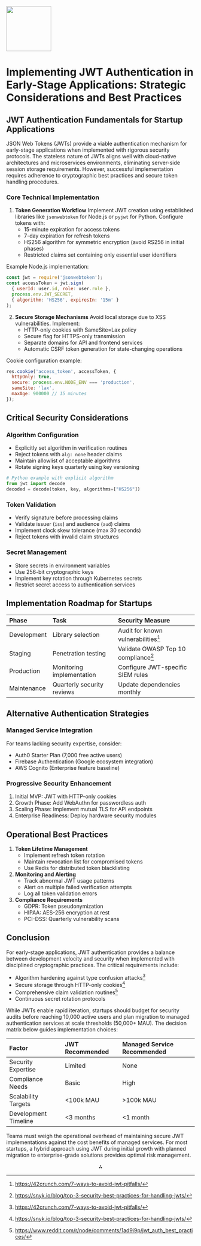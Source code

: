 <img src="https://r2cdn.perplexity.ai/pplx-full-logo-primary-dark%402x.png" class="logo" width="120"/>

# Implementing JWT Authentication in Early-Stage Applications: Strategic Considerations and Best Practices

## JWT Authentication Fundamentals for Startup Applications

JSON Web Tokens (JWTs) provide a viable authentication mechanism for early-stage applications when implemented with rigorous security protocols. The stateless nature of JWTs aligns well with cloud-native architectures and microservices environments, eliminating server-side session storage requirements. However, successful implementation requires adherence to cryptographic best practices and secure token handling procedures.

### Core Technical Implementation

1. **Token Generation Workflow**
Implement JWT creation using established libraries like `jsonwebtoken` for Node.js or `pyjwt` for Python. Configure tokens with:
    - 15-minute expiration for access tokens
    - 7-day expiration for refresh tokens
    - HS256 algorithm for symmetric encryption (avoid RS256 in initial phases)
    - Restricted claims set containing only essential user identifiers

Example Node.js implementation:

```javascript
const jwt = require('jsonwebtoken');
const accessToken = jwt.sign(
  { userId: user.id, role: user.role }, 
  process.env.JWT_SECRET, 
  { algorithm: 'HS256', expiresIn: '15m' }
);
```

2. **Secure Storage Mechanisms**
Avoid local storage due to XSS vulnerabilities. Implement:
    - HTTP-only cookies with SameSite=Lax policy
    - Secure flag for HTTPS-only transmission
    - Separate domains for API and frontend services
    - Automatic CSRF token generation for state-changing operations

Cookie configuration example:

```javascript
res.cookie('access_token', accessToken, {
  httpOnly: true,
  secure: process.env.NODE_ENV === 'production',
  sameSite: 'lax',
  maxAge: 900000 // 15 minutes
});
```


## Critical Security Considerations

### Algorithm Configuration

- Explicitly set algorithm in verification routines
- Reject tokens with `alg: none` header claims
- Maintain allowlist of acceptable algorithms
- Rotate signing keys quarterly using key versioning

```python
# Python example with explicit algorithm
from jwt import decode
decoded = decode(token, key, algorithms=["HS256"])
```


### Token Validation

- Verify signature before processing claims
- Validate issuer (`iss`) and audience (`aud`) claims
- Implement clock skew tolerance (max 30 seconds)
- Reject tokens with invalid claim structures


### Secret Management

- Store secrets in environment variables
- Use 256-bit cryptographic keys
- Implement key rotation through Kubernetes secrets
- Restrict secret access to authentication services


## Implementation Roadmap for Startups

| Phase | Task | Security Measure |
| :-- | :-- | :-- |
| Development | Library selection | Audit for known vulnerabilities[^3] |
| Staging | Penetration testing | Validate OWASP Top 10 compliance[^6] |
| Production | Monitoring implementation | Configure JWT-specific SIEM rules |
| Maintenance | Quarterly security reviews | Update dependencies monthly |

## Alternative Authentication Strategies

### Managed Service Integration

For teams lacking security expertise, consider:

- Auth0 Starter Plan (7,000 free active users)
- Firebase Authentication (Google ecosystem integration)
- AWS Cognito (Enterprise feature baseline)


### Progressive Security Enhancement

1. Initial MVP: JWT with HTTP-only cookies
2. Growth Phase: Add WebAuthn for passwordless auth
3. Scaling Phase: Implement mutual TLS for API endpoints
4. Enterprise Readiness: Deploy hardware security modules

## Operational Best Practices

1. **Token Lifetime Management**
    - Implement refresh token rotation
    - Maintain revocation list for compromised tokens
    - Use Redis for distributed token blacklisting
2. **Monitoring and Alerting**
    - Track abnormal JWT usage patterns
    - Alert on multiple failed verification attempts
    - Log all token validation errors
3. **Compliance Requirements**
    - GDPR: Token pseudonymization
    - HIPAA: AES-256 encryption at rest
    - PCI-DSS: Quarterly vulnerability scans

## Conclusion

For early-stage applications, JWT authentication provides a balance between development velocity and security when implemented with disciplined cryptographic practices. The critical requirements include:

- Algorithm hardening against type confusion attacks[^3]
- Secure storage through HTTP-only cookies[^6]
- Comprehensive claim validation routines[^4]
- Continuous secret rotation protocols

While JWTs enable rapid iteration, startups should budget for security audits before reaching 10,000 active users and plan migration to managed authentication services at scale thresholds (50,000+ MAU). The decision matrix below guides implementation choices:


| Factor | JWT Recommended | Managed Service Recommended |
| :-- | :-- | :-- |
| Security Expertise | Limited | None |
| Compliance Needs | Basic | High |
| Scalability Targets | <100k MAU | >100k MAU |
| Development Timeline | <3 months | <1 month |

Teams must weigh the operational overhead of maintaining secure JWT implementations against the cost benefits of managed services. For most startups, a hybrid approach using JWT during initial growth with planned migration to enterprise-grade solutions provides optimal risk management.

<div style="text-align: center">⁂</div>

[^1]: https://jwt-auth.readthedocs.io/en/develop/quick-start/

[^2]: https://github.com/benawad/how-to-roll-your-own-auth

[^3]: https://42crunch.com/7-ways-to-avoid-jwt-pitfalls/

[^4]: https://www.reddit.com/r/node/comments/1ad9i9p/jwt_auth_best_practices/

[^5]: https://www.reddit.com/r/learnprogramming/comments/q8ppcs/never_roll_your_own_authenticationauthorization/

[^6]: https://snyk.io/blog/top-3-security-best-practices-for-handling-jwts/

[^7]: https://www.reddit.com/r/dotnet/comments/17jlonv/clarification_on_rolling_your_own_auth/

[^8]: https://blog.logrocket.com/jwt-authentication-best-practices/

[^9]: https://www.linkedin.com/pulse/user-authentication-authorization-mvps-best-practices-kashif-kadri-gtigf

[^10]: https://developers.ringcentral.com/guide/authentication/jwt/quick-start

[^11]: https://roll-your-own-auth.vercel.app

[^12]: https://begin.com/blog/posts/2023-05-10-why-you-should-roll-your-own-auth

[^13]: https://www.softwaresecured.com/post/how-to-properly-secure-your-jwts

[^14]: https://stackoverflow.com/questions/68221820/can-i-use-only-jwt-for-authentication-without-widely-used-standards-like-openid

[^15]: https://www.reddit.com/r/SaaS/comments/1dn7uom/do_you_roll_your_own_auth_for_mvps/

[^16]: https://www.youtube.com/watch?v=mbsmsi7l3r4

[^17]: https://www.pronextjs.dev/should-i-roll-my-own-auth

[^18]: https://dev.to/irakan/is-jwt-really-a-good-fit-for-authentication-1khm

[^19]: https://www.reddit.com/r/csharp/comments/s6si8o/creating_jwt_token_auth_yourself_is_it_secure/

[^20]: https://news.ycombinator.com/item?id=31919548

[^21]: https://jwt.io/introduction

[^22]: https://frontegg.com/guides/jwt-authorization

[^23]: https://www.youtube.com/watch?v=VA2RS9WN9us

[^24]: https://news.ycombinator.com/item?id=22001918

[^25]: https://www.reddit.com/r/node/comments/1dn5dry/how_are_jwt_token_professionally_used_to/

[^26]: https://www.reddit.com/r/node/comments/bybx8r/is_jwt_enough_fo_authentication/

[^27]: https://www.strv.com/blog/supabase-authentication-a-comprehensive-guide-for-your-mvp

[^28]: https://ruby.libhunt.com/compare-ruby-jwt-vs-rails_mvp_authentication

[^29]: https://docs.rainforestpay.com/docs/mvp-best-practices

[^30]: https://www.creolestudios.com/mvp-development-guide/

[^31]: https://mobisoftinfotech.com/resources/blog/mvp-development-tech-stack-guide

[^32]: https://learn.microsoft.com/en-us/aspnet/core/security/authentication/configure-jwt-bearer-authentication?view=aspnetcore-9.0

[^33]: https://www.youtube.com/watch?v=CcrgG5MjGOk

[^34]: https://security.stackexchange.com/questions/248195/what-are-the-advantages-of-using-jwt-over-basic-auth-with-https

[^35]: https://www.permit.io/blog/differences-between-oauth-vs-jwt

[^36]: https://stackshare.io/stackups/auth0-vs-json-web-token

[^37]: https://unicdev.hashnode.dev/end-to-end-guide-to-building-a-reliable-authentication-system-for-a-startup-mvp-part-1

[^38]: https://jczhang.com/2022/09/11/startup-mvp-recipes-14-jwt-authentication-with-nest-js-passport-mikroorm/

[^39]: https://github.com/isopropylcyanide/Jwt-Spring-Security-JPA

[^40]: https://attractgroup.com/blog/secure-mvp-data-best-practices-for-penetration-testing-to-ensure-startup-success/

[^41]: https://www.linkedin.com/pulse/ensuring-data-security-your-mvp-best-practices-startups-kashif-kadri-ssp9f

[^42]: https://developers.ringcentral.com/guide/authentication/jwt-flow

[^43]: https://www.linkedin.com/pulse/mvp-playbook-critical-mistakes-avoid-winning-product-2025-t2rmc

[^44]: https://knowlo.co/blog/day-19-building-an-mvp-serverless-graphql-and-auth/

[^45]: https://community.f5.com/discussions/technicalforum/can-the-f5-advanced-waf-protect-the-jwt-token-in-an-http-authorization-header/299304

[^46]: https://www.reddit.com/r/node/comments/ilxod2/need_help_in_implementing_jwt_authentication/

[^47]: https://developer.hashicorp.com/vault/docs/auth/jwt

[^48]: https://www.authlete.com/kb/oauth-and-openid-connect/client-authentication/client-auth-private-key-jwt/

[^49]: https://www.okupter.com/blog/sveltekit-user-authentication-in-one-sprint

